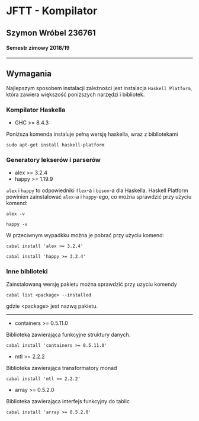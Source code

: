 # JFTT - Kompilator
## Szymon Wróbel 236761
#### Semestr zimowy 2018/19
---

## Wymagania
Najlepszym sposobem instalacji zależności jest instalacja `Haskell Platform`, która zawiera większość poniższych narzędzi i bibliotek.

### Kompilator Haskella
* GHC >= 8.4.3  

Poniższa komenda instaluje pełną wersję haskella, wraz z bibliotekami 
```
sudo apt-get install haskell-platform
```

### Generatory lekserów i parserów 

* alex >= 3.2.4
* happy >= 1.19.9

`alex` i `happy` to odpowiedniki `flex`-a i `bison`-a dla Haskella.
Haskell Platform powinien zainstalować `alex`-a i `happy`-ego, co można sprawdzić przy użyciu komend:

```
alex -v
```

```
happy -v
```

W przeciwnym wypadkku można je pobrać przy użyciu komend:

```
cabal install 'alex >= 3.2.4'
```

```
cabal install 'happy >= 3.2.4'
```

### Inne biblioteki 
Zainstalowaną wersję pakietu można sprawdzić przy uzyciu komendy

```
cabal list <package> --installed
```

gdzie \<package\> jest nazwą pakietu.

---

* containers >= 0.5.11.0

Biblioteka zawierająca funkcyjne struktury danych.

```
cabal install 'containers >= 0.5.11.0'
```

* mtl >= 2.2.2

Biblioteka zawierająca transformatory monad

```
cabal install 'mtl >= 2.2.2'
```

* array >= 0.5.2.0

Biblioteka zawierająca interfejs funkcyjny do tablic

```
cabal install 'array >= 0.5.2.0'
```
